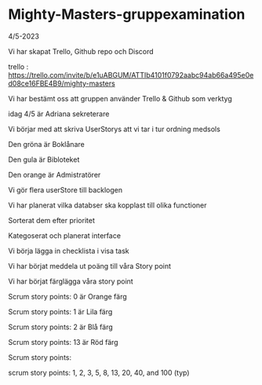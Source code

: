 # Mighty-Masters-gruppexamination

4/5-2023

Vi har skapat Trello, Github repo och Discord

trello : https://trello.com/invite/b/e1uABGUM/ATTIb4101f0792aabc94ab66a495e0ed08ce16FBE4B9/mighty-masters

Vi har bestämt oss att gruppen använder Trello & Github som verktyg

idag 4/5 är Adriana sekreterare 

Vi börjar med att skriva UserStorys att vi tar i tur ordning medsols

Den gröna är Boklånare 

Den gula är Bibloteket

Den orange är Admistratörer

Vi gör flera userStore till backlogen 

Vi har planerat vilka databser ska kopplast till olika functioner

Sorterat dem efter prioritet

Kategoserat och planerat interface

Vi börja lägga in checklista i visa task

Vi har börjat meddela ut poäng till våra Story point

Vi har börjat färglägga våra story point 

Scrum story points: 0 är Orange färg

Scrum story points: 1 är Lila färg

Scrum story points: 2 är Blå färg 

Scrum story points: 13 är Röd färg

Scrum story points: 


scrum story points: 1, 2, 3, 5, 8, 13, 20, 40, and 100 (typ)
